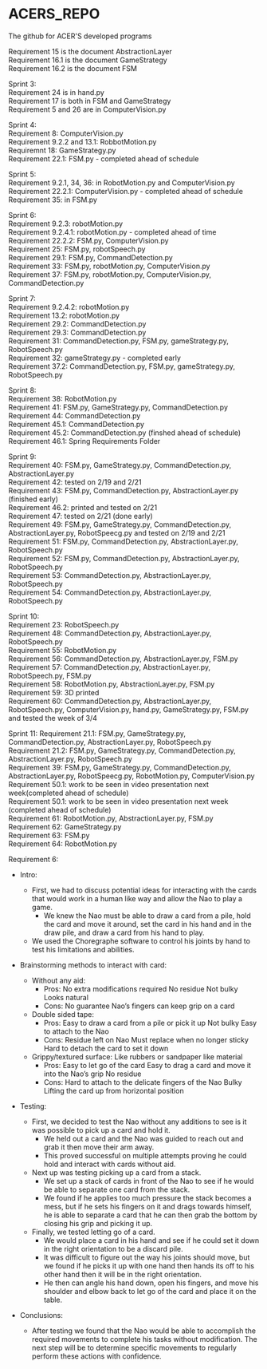 # ACERS_REPO
The github for ACER'S developed programs

Requirement 15 is the document AbstractionLayer  
Requirement 16.1 is the document GameStrategy  
Requirement 16.2 is the document FSM  

Sprint 3:   
Requirement 24 is in hand.py  
Requirement 17 is both in FSM and GameStrategy  
Requirement 5 and 26 are in ComputerVision.py

Sprint 4:  
Requirement 8: ComputerVision.py  
Requirement 9.2.2 and 13.1: RobbotMotion.py  
Requiremnt 18: GameStrategy.py  
Requirement 22.1: FSM.py - completed ahead of schedule  

Sprint 5:  
Requirement 9.2.1, 34, 36: in RobotMotion.py and ComputerVision.py  
Requirement 22.2.1: ComputerVision.py - completed ahead of schedule  
Requirement 35: in FSM.py  

Sprint 6:  
Requirement 9.2.3: robotMotion.py  
Requirement 9.2.4.1: robotMotion.py - completed ahead of time  
Requirement 22.2.2: FSM.py, ComputerVision.py  
Requirement 25: FSM.py, robotSpeech.py  
Requirement 29.1: FSM.py, CommandDetection.py  
Requirement 33: FSM.py, robotMotion.py, ComputerVision.py  
Requirement 37: FSM.py, robotMotion.py, ComputerVision.py, CommandDetection.py  

Sprint 7:  
Requirement 9.2.4.2: robotMotion.py  
Requirement 13.2: robotMotion.py  
Requirement 29.2: CommandDetection.py  
Requirement 29.3: CommandDetection.py  
Requirement 31: CommandDetection.py, FSM.py, gameStrategy.py, RobotSpeech.py  
Requirement 32: gameStrategy.py - completed early  
Requirement 37.2: CommandDetection.py, FSM.py, gameStrategy.py, RobotSpeech.py  

Sprint 8:  
Requirement 38: RobotMotion.py  
Requirement 41: FSM.py, GameStrategy.py, CommandDetection.py  
Requirement 44: CommandDetection.py  
Requirement 45.1: CommandDetection.py  
Requirement 45.2: CommandDetection.py (finshed ahead of schedule)  
Requirement 46.1: Spring Requirements Folder  

Sprint 9:  
Requirement 40: FSM.py, GameStrategy.py, CommandDetection.py, AbstractionLayer.py  
Requirement 42: tested on 2/19 and 2/21  
Requirement 43: FSM.py, CommandDetection.py, AbstractionLayer.py (finished early)  
Requirement 46.2: printed and tested on 2/21  
Requirement 47: tested on 2/21 (done early)  
Requirement 49: FSM.py, GameStrategy.py, CommandDetection.py, AbstractionLayer.py, RobotSpeecg.py and tested on 2/19 and 2/21  
Requirement 51: FSM.py, CommandDetection.py, AbstractionLayer.py, RobotSpeech.py  
Requirement 52: FSM.py, CommandDetection.py, AbstractionLayer.py, RobotSpeech.py  
Requirement 53: CommandDetection.py, AbstractionLayer.py, RobotSpeech.py  
Requirement 54: CommandDetection.py, AbstractionLayer.py, RobotSpeech.py  

Sprint 10:  
Requirement 23: RobotSpeech.py  
Requirement 48: CommandDetection.py, AbstractionLayer.py, RobotSpeech.py  
Requirement 55: RobotMotion.py  
Requirement 56: CommandDetection.py, AbstractionLayer.py, FSM.py  
Requirement 57: CommandDetection.py, AbstractionLayer.py, RobotSpeech.py, FSM.py  
Requirement 58: RobotMotion.py, AbstractionLayer.py, FSM.py  
Requirement 59: 3D printed  
Requirement 60: CommandDetection.py, AbstractionLayer.py, RobotSpeech.py, ComputerVision.py, hand.py, GameStrategy.py, FSM.py and tested the week of 3/4  

Sprint 11:
Requirement 21.1: FSM.py, GameStrategy.py, CommandDetection.py, AbstractionLayer.py, RobotSpeech.py  
Requirement 21.2: FSM.py, GameStrategy.py, CommandDetection.py, AbstractionLayer.py, RobotSpeech.py  
Requirement 39: FSM.py, GameStrategy.py, CommandDetection.py, AbstractionLayer.py, RobotSpeecg.py, RobotMotion.py, ComputerVision.py  
Requirement 50.1: work to be seen in video presentation next week(completed ahead of schedule)  
Requirement 50.1: work to be seen in video presentation next week (completed ahead of schedule)  
Requirement 61: RobotMotion.py, AbstractionLayer.py, FSM.py  
Requirement 62: GameStrategy.py  
Requirement 63: FSM.py  
Requirement 64: RobotMotion.py  


Requirement 6:
   - Intro: 
      - First, we had to discuss potential ideas for interacting with the cards that would work in a human like way and allow the Nao to play a game.
	    - We knew the Nao must be able to draw a card from a pile, hold the card and move it around, set the card in his hand and in the draw pile, and draw a card from his hand to play.
      - We used the Choregraphe software to control his joints by hand to test his limitations and abilities.
      
   - Brainstorming methods to interact with card:
     - Without any aid:
        - Pros:
            No extra modifications required
	          No residue
	          Not bulky
	          Looks natural
        - Cons:
            No guarantee Nao’s fingers can keep grip on a card
     - Double sided tape:
        - Pros:
            Easy to draw a card from a pile or pick it up
            Not bulky
            Easy to attach to the Nao
         - Cons:
            Residue left on Nao
          	Must replace when no longer sticky
          	Hard to detach the card to set it down
     - Grippy/textured surface:
      	Like rubbers or sandpaper like material
         - Pros:
          	Easy to let go of the card
          	Easy to drag a card and move it into the Nao’s grip
          	No residue
        - Cons:
          	Hard to attach to the delicate fingers of the Nao
          	Bulky
          	Lifting the card up from horizontal position

   - Testing:
       - First, we decided to test the Nao without any additions to see is it was possible to pick up a card and hold it.
           - We held out a card and the Nao was guided to reach out and grab it then move their arm away.
           - This proved successful on multiple attempts proving he could hold and interact with cards without aid.
       - Next up was testing picking up a card from a stack.
           - We set up a stack of cards in front of the Nao to see if he would be able to separate one card from the stack.
           - We found if he applies too much pressure the stack becomes a mess, but if he sets his fingers on it and drags towards himself, he is able to separate a card that he can then grab the bottom by closing his grip and picking it up.
       - Finally, we tested letting go of a card.
           - We would place a card in his hand and see if he could set it down in the right orientation to be a discard pile.
           - It was difficult to figure out the way his joints should move, but we found if he picks it up with one hand then hands its off to his other hand then it will be in the right orientation.
           - He then can angle his hand down, open his fingers, and move his shoulder and elbow back to let go of the card and place it on the table.

   - Conclusions:
      - After testing we found that the Nao would be able to accomplish the required movements to complete his tasks without modification.  The next step will be to determine specific movements to regularly perform these actions with confidence.


